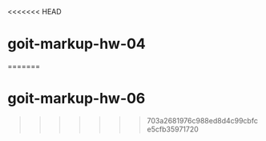 <<<<<<< HEAD
# goit-markup-hw-04
=======
# goit-markup-hw-06
>>>>>>> 703a2681976c988ed8d4c99cbfce5cfb35971720
